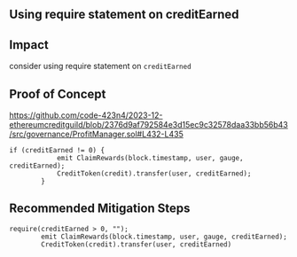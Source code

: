 ## Using require statement on creditEarned 

## Impact
consider using require statement on `creditEarned `  
## Proof of Concept

https://github.com/code-423n4/2023-12-ethereumcreditguild/blob/2376d9af792584e3d15ec9c32578daa33bb56b43/src/governance/ProfitManager.sol#L432-L435
```
if (creditEarned != 0) {
            emit ClaimRewards(block.timestamp, user, gauge, creditEarned);
            CreditToken(credit).transfer(user, creditEarned);
        }
```


## Recommended Mitigation Steps

```
require(creditEarned > 0, "");
        emit ClaimRewards(block.timestamp, user, gauge, creditEarned);
        CreditToken(credit).transfer(user, creditEarned)
```